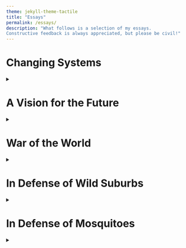 ```yaml
---
theme: jekyll-theme-tactile
title: "Essays"
permalink: /essays/
description: "What follows is a selection of my essays. 
Constructive feedback is always appreciated, but please be civil!"
---
```

# Changing Systems
<details>
  <summary></summary>
	
One of the defining challenges of the 21st century is how, as aptly put, to change the plane while flying it. In fact, this challenge resembles more than merely altering our existing schematics but switching aircraft design entirely. In other words, how to change a plane to a helicopter mid-flight (the helicopter analogy arises from Herman Daly, who likened transitioning from a growth-focused to steady-state economy as transitioning from a plane - which must always move forwards, lest it fall out of the sky – to a helicopter - which can hover like a hummingbird, moving backwards and forwards for the comfort and safety of its passengers)  <br/><br/>

So how do you engineer a plane into a helicopter? You send people out on the wings, tethered to the fuselage to make inflight-repairs and adaptions. You install a rotor on top, angling it so it doesn’t get ripped off at the speeds you’re traveling. You make your way to the back and install a second rotor on the tail, once again angled away from the wind. Then, you must cross the point of no return. You cannot remain within a mutant configuration of helicopter and plane forever (Or perhaps you can, if multi-functionality is pre-built into the structure, with the ability to shift between modes when needed), for once you turn off and remove the engines, the plane slowly starts to fall, gliding lower and lower. As this happens, it must be all hands-on deck. The motors must be hooked up to the rotors, and you must wait until the right speed to turn them on. Too early, and the blades could get ripped off, too late and you risk crashing.  <br/><br/>

The difficulty, however, comes not from the repairs themselves. You have top-notch engineers aboard, who have extensively modelled the transition and know the risks well. Instead, your challenge is knowing when to implement the changes. You hope you can remain a plane for as long as possible, soaring forward with no regard for what the future may bring. And yet there is a nagging notion you have that if you continue to fly without repairs it will inevitably end in catastrophe. The repairs are costly and risky, and you know there’s a slight chance that attempting to do so will cause the plane to plummet into a free-fall. The engineers say they are almost certain in their models, both in the plane’s dangerous destination and the repairs that are needed, but you know that if you wait these models, predictions, techniques, and technologies may continue to improve. Public opinion in the plane is likewise divided. Some believe that minor alterations are all that are needed, maybe comfier seats for the passengers or airfare reimburses, while others reason that we should be trying to shift into a hot air balloon. The airline dislikes any of these changes, fearing an impact on profitability, and will try its hardest to keep the plane as it is until government, the market, or the public demands it.  <br/><br/>

So, what do you do? Do you give the order to begin alterations, knowing that doing so will garner the airline’s animosity and will be too little for some passengers but too much for others? Do you embrace the smaller risk of present collapse to stave off an increasingly certain future one? How long can you keep flying before you must reach a decision? With every passing moment your timeline is shorter, your alterations more extensive, and the risks greater. Increasingly soon, you must decide.  <br/><br/>

  </details>


# A Vision for the Future
<details>
  <summary></summary>
	       
I open my eyes. Light floods my room, tinged with the green of photosynthesis surrounding me. I hear running water, flowing through the aquaponics system, nourishing the flora and fauna. Well-lit by natural light and strategically placed mirrors, electric lighting is only needed late into the evening, as the day winds to a close. The house is kept naturally cool, with passive cooling and insulation. I venture outside, greeting the day, the animals, and the plants. The garden is growing spectacularly, the food crops are strong, tall, and healthy. The flowers buzz with the hum of a thousand pollinators, birds swoop in and out, squirrels nibble on nuts and rabbits chew on clover. A lone deer stands down the hill, helping himself to some fresh shoots. Most of my food I get from the market, so I don’t mind feeding the ecosystem with the rest. I greet the pigs, nuzzling in the compost for an uneaten peel or adventurous mushroom. Shaded by the tall oaks, the pigs are content in the shade, but might venture out into the warm meadow soon. I follow the well-worn dirt path to the coop, where a host of chickens are clucking contently, pecking at feed, hoping to snag a worm for breakfast. I dutifully collect a few of the eggs laid overnight, closing the coop as I leave. I venture over to the pond, where the ducks and geese loudly greet their own morning. I wave at the neighbors situated around the same pond, a treasure of the commons. I pick a particularly ripe apple from a tree, snag a large leaf of lettuce, cut some onion greens, pick up two healthy mushroom heads, and go back inside. Inside, I flip on the electric stove, place a pan over it, drizzle in some olive oil, and fry the onion greens and mushrooms before cracking in the eggs. I grab a slice of bread from the fridge, toast it, make a bed of the lettuce, and layer in the onions, mushrooms, and some tomato slices. There are a few small tomatoes growing in the garden, but the ones from the market are large and perfectly ripe, great for slices on toast. I layer the eggs on top, take a deep inhale, and dig in.  <br/><br/>

When I’m finished, I place the plates in a basket, and once that’s full I’ll bring it over to the fish tank, where the minnows will happily eat the scraps while the moving water cleans off food stains. The nutrient-rich water from around the house will flow to eager plants, who will clean, purify, and send it recycled back into the house. The system is mostly a closed loop, but the small amount that is lost to evaporation or waste is easily topped up by sub-surface pumps, carefully designed to deplete the water table no faster than it is replenished. Our grid-scale batteries are often hydrogen-based, so as we consume more energy we release more water vapor, which can help increase the moisture in the air during dry days or weeks. These batteries are most appreciated during the particularly humid months, as they operate as giant dehumidifiers, converting water into its constituent gases for later power use. The rest of our energy infrastructure is renewables, with the solar-wind installations maximizing power generation per square foot while deep, underground geothermal plants and modular nuclear reactors provide reliable power generation during periods of intermittency. I bike to the electric light rail terminal, where regular rides take me into the city center. As I journey, I pass large expanses of green space, wooded, meadowed, and brush, punctuated by the brilliant blue of rivers, lakes, ponds, and creeks. Within and among these expanses are the punctuated whites of urban dwellings, which have engineered walls to slowly change to black over the course of the year, cooling in the summer and heating in the winter. Particularly large complexes have a dazzling array of installations on their roofs, from solar panels to small neighborhood parks for walking pets, to urban gardens. I even spy a couple basketball courts, complete with extra-high nets to catch any wandering shots. The trees filling these complexes occasionally have the stray basketball in them, but they don’t seem too worse for wear. The road is full, but the rail is in a lane of its own. Next to it, hundreds of passerby bike, scooter, walk, run, stroll, and chat. The road is mostly shaded, save for the rail lane, which keeps a solar panel on its roof to gain some extra charge. Beneath the rail is a sea of cover crops, which happily drink up the sun and water when the rail isn’t travelling over them. The rail stops at several centers, connecting passerby to the number of bus terminals that fill out the city or the metro stations which fill out the region. Urban dwellings are intermixed with community spaces, shopping districts, restaurants, and parks, creating rich living spaces where communities and individuals can thrive. Throughout it all is the flourishing of nature, with rabbits and deer happily munching on a town green, birds perched on the multitude of trees that cover the ground and building tops, squirrels and chipmunks running among trees and wildlife bridges, insects flitting in and out of flower cover, fish and turtles swimming through the lakes and rivers, lizards, newts, and water snakes sneaking between bodies of water through the frequent culverts, and the sounds of countless others rising through the green and blue. The whole world is alive, buzzing and singing, walking and talking, living and thriving.  <br/><br/>

I make it to the city center. Here, the buildings run tall, stretching into the clouds. Yet nature still has a rich handhold here, with vines crawling up and down the buildings, shrubs spilling over balconies, bird nests hidden in protected overhangs, and flower gardens peeking out the sides. In fact, a whole community of tree-dwelling mammals, including several monkeys, have taken up residence in the towers, where rope bridges and vine carpets connect the rooftops and outcroppings provide shelter and safety. For the less agile of us, bridges and walkways connect the buildings, and workers and residents navigate vertically and horizontally between floors, with children racing each other through different combinations of bridges and stairwells to try and reach their desired destination first. The urban jungle has taken on a different meaning. Like the suburbs, the skyscrapers are highly mixed-use, with restaurant districts coexisting with apartments, massage parlors nestled next to office spaces. The skyscrapers, while colossal in size, are some of the least energy-hungry constructions in the region, since translucent solar panels embedded within the glass provide continual power throughout the day, elevators generate power whenever they are lowered, and massive batteries under the buildings allow for a constant demand. The depth of the batteries keeps them cool without any heating required, and during winter the thermal exhaust is redirected into the vents, providing free heating to the apartments and stores. The building can switch between high-power shading and low-power illumination, as the solar panel windows adjust their tint to absorb more sun or let in more light. Unlike in the suburbs, the waste from the towers is not recycled on site. Instead, conduits carry the waste and grey water to a massive biotreatment plant outside the city, which provides a steady stream of nutrients for the permaculture and vertical farms that support the entire region. Solid waste is used to grow fungi, while liquid waste is used as fertilizer for crops. Excess rainwater on the streets is directed into bioswales which filter the water and provide lush, city-level vegetation for passerby to enjoy. Many of the ground trees and shrubs are fruiting, so passerby can pluck an apple or raspberry during season, although most of the easy-to-reach ones have already been snatched by hungry humans or adventurous squirrels. The towers are setting up for a parade, this one for Vesak day. Soon the streets will be full of light and sound and music, and the wildlife will grumpily stay clear for a night or two, before returning when things quite down. The city is richly multicultural, but cultural groups have naturally clustered together in areas throughout the city, so festivities are often localized to a couple streets of joyous celebration at a time. Sometimes whole skyscrapers reflect a cultural identity, making for wonderful culinary or experiential tours. There are a few municipality-wide celebrations that occur each year, but countless cultural celebrations to be found, especially if one knows where to look. For the nature-goer large expanses of greenery are not hard to find, with the countless small islands of biodiversity spotted throughout the streets, the flourishing rooftop gardens, and several large parks throughout the city, which offer dual experiences of recreation and exploration. Within these parks there are community green spaces, where most nights some thespian organization is putting on a show. The parks also hold spots of untamed natural beauty, where trails percolate through spots of cool, forested old growth, lush meadows, and rich shrubland. Standing within these spots one can scarcely imagine that it is located right within the heart of the city, save for the tall, greened skyscrapers that occasionally sneak into one’s view within a clearing.  <br/><br/>

As I travel throughout the city, taking in the sounds and sites, I come across my building. I venture in, working my way through the cool, spacious lobby and climbing the stairs to my floor. I usually work anywhere from 3-6 days per week and have a great deal of flexibility whether I want to do my work online or in the office. My average week is four days, which gives me enough time to get what I want done, but also to have days to explore my interests at home, where I work in my garden, paint, draw, play music, hike, bike, or merely sit by the lakeside. Today I’ve come in to experience the city, but also to see my colleagues. Universal basic income and increasing technological progress have enabled work to become optional for achieving a good standard of living, but most people still work towards what they feel passionate about. With the alleviation from the need to work to survive, creative productivity has flourished, and the office is full of the results of people’s passions: knitted garments, homemade desks, still-life paintings, a culinary masterpiece sitting in Tupperware containers within a lunch bag. If something in the office breaks, there’s almost always someone around who is passionately willing to fix it for free, and the office will return the favor by our own small gifts, baking them a home-cooked lunch, knitting a cozy winter beanie, offering to pet sit for a few days, or giving them a gift card to a new restaurant in the building.  <br/><br/>

I settle down at my desk, which in this office range from standing to treadmill to beanbag. My work involves coordinating with stakeholders across the world to develop sustainable, actionable solutions to pressing problems. Many of the people I work with are representatives, not of governments, but of ecosystems. Natural ecosystems have legal rights, and so are represented in court and policy by legal guardians, stewards that work to verbalize the interests of a non-verbal community. The personhood of these organisms, species, and populations is uncontested, making it easier to get to the work of establishing compromises between all parties involved. A new development might increase human flourishing, but its ecological costs are high. As a compromise, surveyors check out the land to see if there are parts that can be developed while maintaining ecosystem integrity. The development won’t be as big, and the ecosystem will sustain a bit of damage, but both parties will come out better in the long run. As an additional compromise, the development aims to cultivate the regional soil, fostering the native microbial communities to either restore a separate degraded ecosystem, or use as a substrate for a roof-top garden, to ensure that native plants can easily reestablish. Compromises are always hard, but if both parties have representation the result will be much fairer, and in the long run will confer numerous benefits to all involved.  Residents of the development, eager to offset the ecological footprint, will green and flower the balconies and apartments, setup bird and squirrel feeders to feed the displaced population (with the added benefit to plants surrounding the development through the excess nitrogen and phosphorous supplied by the grateful wildlife), and plant and tend to seedlings around the premises, restoring the community to its original strength. Nature is resilient but stochastic, and the right pieces must fall in place for a community to regain health. Humans come in by using the cultural knowledge of the land, developed over countless generations of native peoples, to implement best-practices to expedite Nature’s natural processes. With time, love, and care, a thriving ecosystem will grow once again, this time in concert with human activity.  <br/><br/>

As I finish my work I reflect on where we are, how far we have come. Countries worldwide have alleviated the suffering of their most-vulnerable citizens. Inequality has plummeted, equity has soared. Most people worldwide live a life as good as mine, as satisfied, as comfortable, as fulfilled. And with all this human progress we have simultaneously bolstered our natural ecosystems, creating protected and integrated environments where nature too can thrive. Our cities offer such rich habits and new niches for a flourishing of biodiversity, with distinct and varied ecosystems found everywhere along the urban-wildlife interface. Human change incorporates the natural world into its designs and provides the necessary resources and time to bring biodiversity along. The goods we can no longer use are recycled, revitalized, and transformed, the feedstock for another of our countless essential lifelines. Our communities and ecosystems are strong, resilient, and capable. Our disaster prevention and cleanup are aimed at restoring and protecting the whole ecosystem, and our mutual partnership with the rest of nature enables enhanced strength to meet whatever the future may hold. There is a recognition that we are in this together, our Spaceship Earth. We journey together, our brothers and sisters, children and elders, human and other, to face our shared destiny.  <br/><br/>
       
</details>

# War of the World
<details>
  <summary></summary>
	
  
We are fighting a war. Invisible, approaching, and worldwide. Hidden for some and blinding for others. This is not a war of any one nation, any one society, any one people. This is a war for our humanity, for our world. This war pervades our conversations, challenges our supply lines, and requires unprecedented mobilization. This war will require generals, lieutenants, admirals, and soldiers on the ground. It needs engineers, builders, technicians, and tinkerers. It’ll need truck drivers, electricians, plumbers, steel workers, miners, and police officers. Most importantly, it will need people. This war must be fought on all fronts, at home and abroad. We must ration, safeguard, and each do his or her part to fight for our country, our planet, our world.  <br/><br/>
        
This is a war without borders, without bounds, without a face. It is one without a language, without a people. Instead, we are all on one side, all fighting against a single enemy. The enemy threatens our livelihoods, our way of life, our continued existence. Rich or poor, black or white, young or old, we will all feel the effects.  <br/><br/>

&emsp; The enemy is climate change.  <br/><br/>

This might feel overblown, exaggerated, a big joke. But as I talk to my friends and family they tell me of 110-degree heat in the summer, a power failure in the middle of a winter blizzard, losing everything in a flood, hurricane, or wildfire, and, most recently, the heartbreak of lives lost and livelihoods ruined in the Kentucky tornadoes. I see forests razed into parking lots, and farmland turned into dust. Sure, all this happened before, but never quite so much and quite so often. The cause of all these events is murky, but the end result is clear: No other crisis in recent memory has threatened us so much, affected quite so many people, and required such massive mobilization on all fronts. We need engineers and technicians to develop tomorrow’s solutions, and industry to implement today’s. We need homeowners to encourage better construction and workers to build better projects. We need our parents to remember yesterday, and our children to imagine tomorrow. We need new technology, new strengths, new identities.  <br/><br/>
        
I want my dinner table to be a place of solutions, not shouting. Everyone, from grandparent to grandson should be a part of this conversation. I’m tired of this distrust of my fellow countryman, of the shouting matches that fill our media. Instead, I long for a time long passed when we could have a common goal, something that we could all fight for. And I believe this is that issue.  <br/><br/>
        
I want military strategists drawing up battle plans, contingencies and retaliations. Evacuation efforts, aid missions, striking while the iron is hot. I want preventative and offensive infrastructure; sea walls, fire-managed forests, irrigation canals, and crop relief. With that, we’ll need solar and wind farms, grid-scale batteries, and revitalized transportation. I want rations on goods I can survive without, a return to a simpler time when we didn’t all need the next best thing. I see this as my patriotic duty, to my nation and to my world. I want my kids to grow up in a better world than I did, with opportunities and securities I never had. Finally, I want help for those on the front lines: the men, women, and children gritting their teeth to face the oncoming storm.  <br/><br/>
        
We have to do this together, protecting one and protecting all. We cannot sacrifice some to save many, because the few may hold the solutions that turn the tide. Those of us that fall will never do so in vain: we will avenge our fallen soldiers, we will continue the fight, and we will push for a better tomorrow. With every step of the war we take great care, listening to all to ensure none get left behind.  <br/><br/>
	
This will require changing the way we think, act, do business, and talk among ourselves. As society restructures, we must do the same, looking inward at a time when everything pulls our attention out. Every step counts, and the only way to meet this challenge is with many. We cannot give in to infighting, for if we do, the enemy wins. We will not be able to mount effective mobilization, develop our defenses, and shore up our attack capabilities. The only way forward is with a unified front, a united federation to lead the way worldwide. No war can be won by falling amongst ourselves, for this war requires us all.  <br/><br/>
        
As with any war, we will lose some battles, some of us may fall behind. At times, we may think all is lost. Yet we must pick up the flag from our fallen soldiers and carry on, shouldering their burden as our own. This war can only be won by fighting hard, fighting true, and fighting through. Every battle won will gain a foothold, a new ground to assess the future and care for the past. We’ll use the knowledge of our two steps forward to stay strong on our one back. For with every battle fought we trudge on, seeing the future beyond the horizon.  <br/><br/>
	
There is no better cause to devote ourselves to then one that will safeguard the lives of ourselves, our children, and our people. Actions today will affect the future, but we will not forget our past. Together, we will come out the other side, better and stronger. This is not where humanity takes its last stand, for we will not die on this hill. We built this world, this land of perseverance, hardship, and opportunity. Coarse, challenging, and cooperative, this is the enterprise we’ve embarked upon. This world we inhabit as one.    <br/><br/>

A million tiny battles are fought each day, on all fronts, and across the world. There are winners and losers, false prophets and promises, good and evil. But now comes a fight that we must all join. A fight for our future, our past, and, most importantly, our present. An enemy we can join against, an ideal we can fight for. The path ahead is dark and full of terror. Yet the other side is a garden of Eden, a promised land that guides us through the darkness. If we do this, and we must, then we will create a better world. Let us stand together in this fight, together, for Earth.  <br/><br/>

</details>

# In Defense of Wild Suburbs
<details>
  <summary></summary>
		
A common argument against re-wilding public green spaces, such as those found at parks, in our backyards, and serving as natural barriers between our urban islands, is that mowed, kept, green spaces are better for kids and dogs.  <br/><br/>

However, this argument doesn’t hold up when analyzed closely. Dogs thrive on environmental smells, their primary means of understanding and exploring the environment. Yet mowed, public, greenspaces are largely lacking in the smells most interesting to dogs: the smells of nature, the countless pheromones of a rich, thriving community. Think of the joy we experience when smelling the sweet nectar of a honeysuckle or flowering bush. Dog’s experience the same joy but a hundred-fold, creating a rich tapestry of experience. If we create a community rich in smells (not present in the two or three species of plant and few species of insect that can eek out a living in our current lawns), our dog’s experience will magnify tenfold.  <br/><br/>

The same experience holds for children, who thrive on rich, exciting, and explorable terrains. Children love to hide, to explore, to climb. Sure, you can use a few hundred dollars to set up a volleyball net or some soccer goals, which will be used maybe a few times a month when the temperature isn’t scorching or freezing (as the lack of natural cover easily allows yards to heat up or cool down to dangerous temperatures), or you could allow children to do what they do best: create their own adventures. Children who experience the slight independence that climbing a tree, hiding under brush, or digging around in the dirt develop lifelong benefits, including experiencing fewer injuries as adults and developing the capacity to self-regulate their boredom or attention, a skill sorely needed today. In addition, the joy of finding the home of a neighborhood rabbit, squirrel, or roosting bird, or seeing warm, content pollinators buzzing in a beautiful summer day confers a lifelong love of the natural world, and a desire to protect those closest to us. <br/><br/> 

Another argument often cited against natural lawns is that of ticks or mosquitoes. However, such a problem is easily averted by having a can of bug-spray by the door, and encouraging children to be proactive in checking their legs and arms. With proper precautions, the risk of insect bites drops practically to zero, while simultaneously encouraging children to take aspects of their health into their own hands, fostering independence and self-care.  <br/><br/>

Thus, next time you bring out the lawnmower, consider leaving a small section free to grow. Watch it over the coming weeks, and if it’s not to your liking you can always mow it the next time around, but you might be surprised how much it can simultaneously grow the species-richness of your yard, while also creating the environment where your pets and children can thrive.  <br/><br/>

</details>

# In Defense of Mosquitoes
<details>
  <summary></summary>
	
It’s time to rethink our perception of mosquitoes. Sure, the females may bite us to lay eggs, but the males are entirely uninterested in us. In fact, mosquitoes are a major ecosystem pollinator, as well as a food source for countless other animals (birds, spiders, bats, reptiles, amphibians; all important parts of effective biodiversity). Given that ¾ of all flowering plants, and over a third of the world’s food crops depend on pollinators, a population currently experiencing a deadly collapse, increasing the number of pollinators in an ecosystem is never a bad thing.  <br/><br/>

The poisons and pesticides we use to curb mosquito populations, while extremely effective, do untold harm to the rest of the insect population, and affect predator species that eat them due to poison accumulation. Much of the pesticide also gets in our food, our water, and even our air, and though we are much larger than mosquitoes, we are nonetheless affected through exposure.  <br/><br/>

While mosquito-borne diseases are undoubtably serious, most of the time in developed countries the problems are negligible. While there are sensational cases of Zika, West Nile, or Malaria, the chances of catching these diseases in modern, industrialized societies are practically nil, even for extreme-outdoorsy types.  <br/><br/>

Obviously, receiving a host of welts is never pleasant, but we have both preventative and treatment ointments and sprays that are extremely effective, and can isolate an individual from bites without attacking the entire ecosystem. There’s a difference between putting on protection before exploring the outdoors (comparable to putting on long pants for ticks or sunscreen before going to the beach) and gassing an entire ecosystem to make our yards as pristine as possible. Instead of individuals putting on sunscreen, what if a town decided to just use geo-engineering to inject aerosols into the atmosphere and artificially darken a region? This would have untold effects, with countless unknowns spreading across the biosphere.  <br/><br/>

And much like a sunburn, if we do forget our preventative measures our body will heal on its own within a few days, often aided by the same ointments and salves. Of course, repeated exposure can increase our risk, but after a particularly bad sunburn or many bites we usually won’t be so forgetful of our protection in the future.  <br/><br/>

Thus, next time you’re considering treating your yard to get rid of all mosquitoes, please consider the impact to your health and the ecosystem.  Mosquitoes certainly aren’t pleasant, but they are a necessary and crucial part of a functioning ecosystem, and of vital importance to your health and biodiversity.  <br/><br/>
	
</details>

